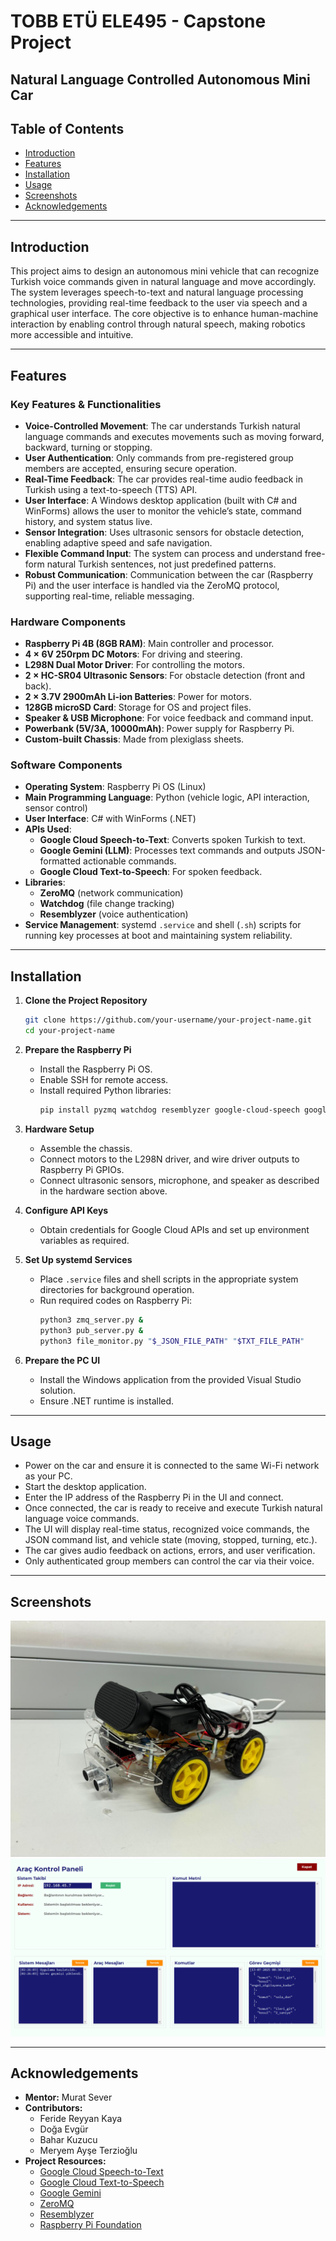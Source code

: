 # TOBB ETÜ ELE495 - Capstone Project

## Natural Language Controlled Autonomous Mini Car

## Table of Contents

- [Introduction](#introduction)
- [Features](#features)
- [Installation](#installation)
- [Usage](#usage)
- [Screenshots](#screenshots)
- [Acknowledgements](#acknowledgements)

---

## Introduction

This project aims to design an autonomous mini vehicle that can recognize Turkish voice commands given in natural language and move accordingly. The system leverages speech-to-text and natural language processing technologies, providing real-time feedback to the user via speech and a graphical user interface. The core objective is to enhance human-machine interaction by enabling control through natural speech, making robotics more accessible and intuitive.

---

## Features

### Key Features & Functionalities

- **Voice-Controlled Movement**: The car understands Turkish natural language commands and executes movements such as moving forward, backward, turning or stopping.
- **User Authentication**: Only commands from pre-registered group members are accepted, ensuring secure operation.
- **Real-Time Feedback**: The car provides real-time audio feedback in Turkish using a text-to-speech (TTS) API.
- **User Interface**: A Windows desktop application (built with C# and WinForms) allows the user to monitor the vehicle’s state, command history, and system status live.
- **Sensor Integration**: Uses ultrasonic sensors for obstacle detection, enabling adaptive speed and safe navigation.
- **Flexible Command Input**: The system can process and understand free-form natural Turkish sentences, not just predefined patterns.
- **Robust Communication**: Communication between the car (Raspberry Pi) and the user interface is handled via the ZeroMQ protocol, supporting real-time, reliable messaging.

### Hardware Components

- **Raspberry Pi 4B (8GB RAM)**: Main controller and processor.
- **4 × 6V 250rpm DC Motors**: For driving and steering.
- **L298N Dual Motor Driver**: For controlling the motors.
- **2 × HC-SR04 Ultrasonic Sensors**: For obstacle detection (front and back).
- **2 × 3.7V 2900mAh Li-ion Batteries**: Power for motors.
- **128GB microSD Card**: Storage for OS and project files.
- **Speaker & USB Microphone**: For voice feedback and command input.
- **Powerbank (5V/3A, 10000mAh)**: Power supply for Raspberry Pi.
- **Custom-built Chassis**: Made from plexiglass sheets.

### Software Components

- **Operating System**: Raspberry Pi OS (Linux)
- **Main Programming Language**: Python (vehicle logic, API interaction, sensor control)
- **User Interface**: C# with WinForms (.NET)
- **APIs Used**:  
  - **Google Cloud Speech-to-Text**: Converts spoken Turkish to text.  
  - **Google Gemini (LLM)**: Processes text commands and outputs JSON-formatted actionable commands.  
  - **Google Cloud Text-to-Speech**: For spoken feedback.
- **Libraries**:  
  - **ZeroMQ** (network communication)  
  - **Watchdog** (file change tracking)  
  - **Resemblyzer** (voice authentication)
- **Service Management**: systemd `.service` and shell (`.sh`) scripts for running key processes at boot and maintaining system reliability.

---

## Installation

1. **Clone the Project Repository**
    ```bash
    git clone https://github.com/your-username/your-project-name.git
    cd your-project-name
    ```

2. **Prepare the Raspberry Pi**
   - Install the Raspberry Pi OS.
   - Enable SSH for remote access.
   - Install required Python libraries:
     ```bash
     pip install pyzmq watchdog resemblyzer google-cloud-speech google-cloud-texttospeech
     ```

3. **Hardware Setup**
   - Assemble the chassis.
   - Connect motors to the L298N driver, and wire driver outputs to Raspberry Pi GPIOs.
   - Connect ultrasonic sensors, microphone, and speaker as described in the hardware section above.

4. **Configure API Keys**
   - Obtain credentials for Google Cloud APIs and set up environment variables as required.

5. **Set Up systemd Services**
   - Place `.service` files and shell scripts in the appropriate system directories for background operation.
   - Run required codes on Raspberry Pi:
     ```bash
     python3 zmq_server.py &
     python3 pub_server.py &
     python3 file_monitor.py "$_JSON_FILE_PATH" "$TXT_FILE_PATH"
     ```

6. **Prepare the PC UI**
   - Install the Windows application from the provided Visual Studio solution.
   - Ensure .NET runtime is installed.

---

## Usage

- Power on the car and ensure it is connected to the same Wi-Fi network as your PC.
- Start the desktop application.
- Enter the IP address of the Raspberry Pi in the UI and connect.
- Once connected, the car is ready to receive and execute Turkish natural language voice commands.
- The UI will display real-time status, recognized voice commands, the JSON command list, and vehicle state (moving, stopped, turning, etc.).
- The car gives audio feedback on actions, errors, and user verification.
- Only authenticated group members can control the car via their voice.

---

## Screenshots

![Car Photo](mini_car.jpeg)
![UI Photo](ui_design.png)

---

## Acknowledgements

- **Mentor:** Murat Sever
- **Contributors:**  
  - Feride Reyyan Kaya  
  - Doğa Evgür  
  - Bahar Kuzucu  
  - Meryem Ayşe Terzioğlu
- **Project Resources:**  
  - [Google Cloud Speech-to-Text](https://cloud.google.com/speech-to-text)
  - [Google Cloud Text-to-Speech](https://cloud.google.com/text-to-speech)
  - [Google Gemini](https://ai.google.dev/gemini-api/)
  - [ZeroMQ](https://zeromq.org/)
  - [Resemblyzer](https://github.com/resemble-ai/Resemblyzer)
  - [Raspberry Pi Foundation](https://www.raspberrypi.com/)